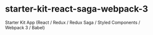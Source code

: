 # starter-kit-react-saga-webpack-3
Starter Kit App (React / Redux / Redux Saga / Styled Components / Webpack 3 / Babel)
